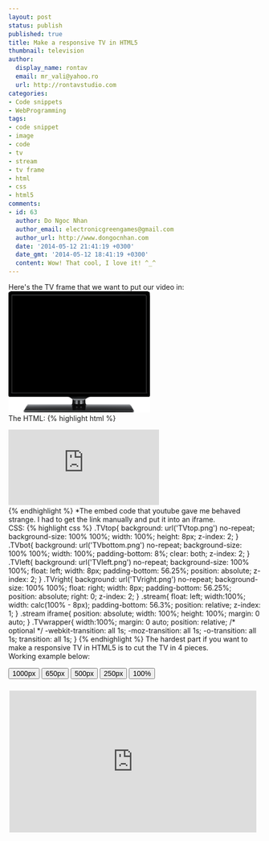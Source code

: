 ```yaml
---
layout: post
status: publish
published: true
title: Make a responsive TV in HTML5
thumbnail: television
author:
  display_name: rontav
  email: mr_vali@yahoo.ro
  url: http://rontavstudio.com
categories:
- Code snippets
- WebProgramming
tags:
- code snippet
- image
- code
- tv
- stream
- tv frame
- html
- css
- html5
comments:
- id: 63
  author: Do Ngoc Nhan
  author_email: electronicgreengames@gmail.com
  author_url: http://www.dongocnhan.com
  date: '2014-05-12 21:41:19 +0300'
  date_gmt: '2014-05-12 18:41:19 +0300'
  content: Wow! That cool, I love it! ^_^
---
```

Here's the TV frame that we want to put our video in:
<img class="size-full wp-image-526" alt="tv" src="/images/posts/tv.png" width="282" height="241">
<br>
The HTML:
{% highlight html %}
<div class="TVwrapper">
    <div class="TVtop"></div>
    <div class="TVleft"></div>
    <div class="stream">
           <!-- Put your embed code here, but do not declare width and height -->
           <iframe src="http://www.youtube.com/embed/inKWORx42Ns" frameborder="0"></iframe>
        </div>
    <div class="TVright"></div>
    <div class="TVbot"></div>
</div>
{% endhighlight %}
*The embed code that youtube gave me behaved strange. I had to get the link&nbsp;manually and put it into an iframe.
<br>
CSS:
{% highlight css %}
.TVtop{
    background: url('TVtop.png') no-repeat;
    background-size: 100% 100%;
    width: 100%;
    height: 8px;
    z-index: 2;
}
.TVbot{
    background: url('TVbottom.png') no-repeat;
    background-size: 100% 100%;
    width: 100%;
    padding-bottom: 8%;
    clear: both;
    z-index: 2;
}
.TVleft{
    background: url('TVleft.png') no-repeat;
    background-size: 100% 100%;
    float: left;
    width: 8px;
    padding-bottom: 56.25%;
    position: absolute;
    z-index: 2;
}
.TVright{
    background: url('TVright.png') no-repeat;
    background-size: 100% 100%;
    float: right;
    width: 8px;
    padding-bottom: 56.25%;
    position: absolute;
    right: 0;
    z-index: 2;
}
.stream{
    float: left;
    width:100%;
    width: calc(100% - 8px);
    padding-bottom: 56.3%;
    position: relative;
    z-index: 1;
}
.stream iframe{
    position: absolute;
    width: 100%;
    height: 100%;
    margin: 0 auto;
}
.TVwrapper{
    width:100%;
    margin: 0 auto;
    position: relative;
    /* optional */
    -webkit-transition: all 1s;
    -moz-transition: all 1s;
    -o-transition: all 1s;
    transition: all 1s;
}
{% endhighlight %}
The hardest part if you want to make a responsive TV in HTML5 is to cut the TV in 4 pieces.
<br>
Working example below:
<div class="text-center" style="margin: 15px 0;">
    <button style="color: #000;font-size: 14px;" onclick="document.getElementById('tvWrapper').style.width = '1000px';">1000px</button>
    <button style="color: #000;font-size: 14px;" onclick="document.getElementById('tvWrapper').style.width = '650px';">650px</button>
    <button style="color: #000;font-size: 14px;" onclick="document.getElementById('tvWrapper').style.width = '500px';">500px</button>
    <button style="color: #000;font-size: 14px;" onclick="document.getElementById('tvWrapper').style.width = '250px';">250px</button>
    <button style="color: #000;font-size: 14px;" onclick="document.getElementById('tvWrapper').style.width = '100%';">100%</button>
</div>
<div id="tvWrapper" style="margin: 0 auto; width: 500px; -webkit-transition: all 1s; -moz-transition: all 1s; -o-transition: all 1s; transition: all 1s;">
    <div style="width: 100%; margin: 0 auto; position: relative;">
        <div style="background: url('http://s28.postimg.org/3xquvgh31/TVtop.png') no-repeat; background-size: 100% 100%; width: 100%; height: 8px; z-index: 2;"></div>
        <div style="background: url('http://s28.postimg.org/3py61tzst/TVleft.png') no-repeat; background-size: 100% 100%; float: left; width: 8px; padding-bottom: 56.25%; position: absolute; z-index: 2;"></div>
        <div style="float: left; width: calc(100% - 8px); padding-bottom: 56.3%; position: relative; z-index: 1;"><iframe width="300" height="150" style="position: absolute; width: 100%; height: 100%; margin: 0 auto;border: 0;" src="http://www.youtube.com/embed/inKWORx42Ns"></iframe></div>
        <div style="background: url('http://s3.postimg.org/vzf09qvk3/TVright.png') no-repeat; background-size: 100% 100%; float: right; width: 8px; padding-bottom: 56.25%; position: absolute; right: 0; z-index: 2;"></div>
        <div style="background: url('http://s24.postimg.org/fxwbp4pv9/TVbottom.png') no-repeat; background-size: 100% 100%; width: 100%; padding-bottom: 8%; clear: both; z-index: 2;"></div>
    </div>
</div>